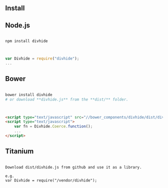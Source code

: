 
## Install

## Node.js

```

npm install divhide

```

``` js


var Divhide = require("divhide");
...


```


## Bower

```bash

bower install divhide
# or download **divhide.js** from the **dist/** folder.

```



``` html


<script type="text/javascript" src="//bower_components/divhide/dist/divhide.js"></script>
<script type="text/javascript">
    var fn = Divhide.Coerce.function();
    ...
</script>


```

## Titanium

```

Download dist/divhide.js from github and use it as a library.

e.g.
var Divhide = require("/vendor/divhide");

```
